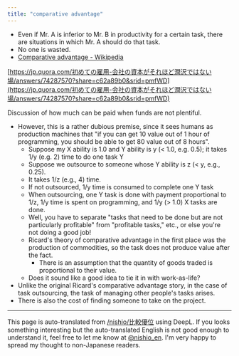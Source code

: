 ```yaml
---
title: "comparative advantage"
---
```


- Even if Mr. A is inferior to Mr. B in productivity for a certain task, there are situations in which Mr. A should do that task.
- No one is wasted.
- [Comparative advantage - Wikipedia](https://ja.wikipedia.org/wiki/%E6%AF%94%E8%BC%83%E5%84%AA%E4%BD%8D)

[https://jp.quora.com/初めての雇用-会社の資本がそれほど潤沢ではない場/answers/74287570?share=c62a89b0&srid=pmfWD](https://jp.quora.com/初めての雇用-会社の資本がそれほど潤沢ではない場/answers/74287570?share=c62a89b0&srid=pmfWD)

Discussion of how much can be paid when funds are not plentiful.
- However, this is a rather dubious premise, since it sees humans as production machines that "if you can get 10 value out of 1 hour of programming, you should be able to get 80 value out of 8 hours".
    - Suppose my X ability is 1.0 and Y ability is y (< 1.0, e.g. 0.5); it takes 1/y (e.g. 2) time to do one task Y
    - Suppose we outsource to someone whose Y ability is z (< y, e.g., 0.25).
    - It takes 1/z (e.g., 4) time.
    - If not outsourced, 1/y time is consumed to complete one Y task
    - When outsourcing, one Y task is done with payment proportional to 1/z, 1/y time is spent on programming, and 1/y (> 1.0) X tasks are done.
    - Well, you have to separate "tasks that need to be done but are not particularly profitable" from "profitable tasks," etc., or else you're not doing a good job!
    - Ricard's theory of comparative advantage in the first place was the production of commodities, so the task does not produce value after the fact.
        - There is an assumption that the quantity of goods traded is proportional to their value.
    - Does it sound like a good idea to tie it in with work-as-life?
- Unlike the original Ricard's comparative advantage story, in the case of task outsourcing, the task of managing other people's tasks arises.
- There is also the cost of finding someone to take on the project.

---
This page is auto-translated from [/nishio/比較優位](https://scrapbox.io/nishio/比較優位) using DeepL. If you looks something interesting but the auto-translated English is not good enough to understand it, feel free to let me know at [@nishio_en](https://twitter.com/nishio_en). I'm very happy to spread my thought to non-Japanese readers.